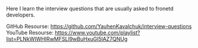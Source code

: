 Here I learn the interview questions that are usually asked to fronetd developers.

GitHub Resourse: https://github.com/YauhenKavalchuk/interview-questions
YouTube Resourse: https://www.youtube.com/playlist?list=PLNkWIWHIRwMFSLI9wBuHxuGI5lAZ7QNUg

